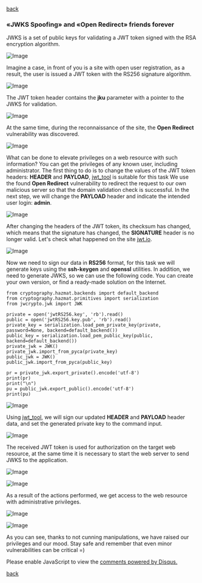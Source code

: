 [back](/)

### «JWKS Spoofing» and «Open Redirect» friends forever

JWKS is a set of public keys for validating a JWT token signed with the RSA encryption algorithm.

![Image](/img/jwks/3.png)

Imagine a case, in front of you is a site with open user registration, as a result, the user is issued a JWT token with the RS256 signature algorithm.

![Image](/img/jwks/1.png)

The JWT token header contains the **jku** parameter with a pointer to the JWKS for validation.

![Image](/img/jwks/2.png)

At the same time, during the reconnaissance of the site, the **Open Redirect** vulnerability was discovered.

![Image](/img/jwks/4.png)

What can be done to elevate privileges on a web resource with such information? You can get the privileges of any known user, including administrator.
The first thing to do is to change the values of the JWT token headers: **HEADER** and **PAYLOAD**, [jwt_tool](https://github.com/ticarpi/jwt_tool) is suitable for this task
We use the found **Open Redirect** vulnerability to redirect the request to our own malicious server so that the domain validation check is successful. In the next step, we will change the **PAYLOAD** header and indicate the intended user login: **admin**.

![Image](/img/jwks/5.png)

After changing the headers of the JWT token, its checksum has changed, which means that the signature has changed, the **SIGNATURE** header is no longer valid. Let's check what happened on the site [jwt.io](https://jwt.io).

![Image](/img/jwks/6.png)

Now we need to sign our data in **RS256** format, for this task we will generate keys using the **ssh-keygen** and **openssl** utilities. In addition, we need to generate JWKS, so we can use the following code. You can create your own version, or find a ready-made solution on the Internet.

```
from cryptography.hazmat.backends import default_backend
from cryptography.hazmat.primitives import serialization
from jwcrypto.jwk import JWK

private = open('jwtRS256.key', 'rb').read()
public = open('jwtRS256.key.pub', 'rb').read()
private_key = serialization.load_pem_private_key(private, password=None, backend=default_backend())
public_key = serialization.load_pem_public_key(public, backend=default_backend())
private_jwk = JWK()
private_jwk.import_from_pyca(private_key)
public_jwk = JWK()
public_jwk.import_from_pyca(public_key)

pr = private_jwk.export_private().encode('utf-8')
print(pr)
print("\n")
pu = public_jwk.export_public().encode('utf-8')
print(pu)
```

![Image](/img/jwks/7.png)

Using [jwt_tool](https://github.com/ticarpi/jwt_tool), we will sign our updated **HEADER** and **PAYLOAD** header data, and set the generated private key to the command input.

![Image](/img/jwks/8.png)

The received JWT token is used for authorization on the target web resource, at the same time it is necessary to start the web server to send JWKS to the application.

![Image](/img/jwks/9.png)

![Image](/img/jwks/10.png)

As a result of the actions performed, we get access to the web resource with administrative privileges.

![Image](/img/jwks/11.png)

![Image](/img/jwks/12.png)

As you can see, thanks to not cunning manipulations, we have raised our privileges and our mood. Stay safe and remember that even minor vulnerabilities can be critical =)

<div id="disqus_thread"></div>
<script>
(function() { // DON'T EDIT BELOW THIS LINE
var d = document, s = d.createElement('script');
s.src = 'https://hackitfaster-hopto-org.disqus.com/embed.js';
s.setAttribute('data-timestamp', +new Date());
(d.head || d.body).appendChild(s);
})();
</script>
<noscript>Please enable JavaScript to view the <a href="https://disqus.com/?ref_noscript">comments powered by Disqus.</a></noscript>

[back](/)